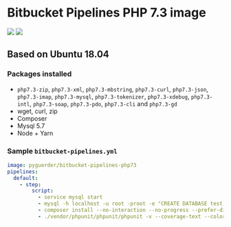 # Bitbucket Pipelines PHP 7.3 image

[![](https://images.microbadger.com/badges/version/pyguerder/bitbucket-pipelines-php73.svg)](https://microbadger.com/images/pyguerder/bitbucket-pipelines-php73 "Get your own version badge on microbadger.com") [![](https://images.microbadger.com/badges/image/pyguerder/bitbucket-pipelines-php73.svg)](https://microbadger.com/images/pyguerder/bitbucket-pipelines-php73 "Get your own image badge on microbadger.com")

## Based on Ubuntu 18.04

### Packages installed

- `php7.3-zip`, `php7.3-xml`, `php7.3-mbstring`, `php7.3-curl`, `php7.3-json`, `php7.3-imap`, `php7.3-mysql`, `php7.3-tokenizer`, `php7.3-xdebug`, `php7.3-intl`, `php7.3-soap`, `php7.3-pdo`, `php7.3-cli` and `php7.3-gd`
- wget, curl, zip
- Composer
- Mysql 5.7
- Node + Yarn

### Sample `bitbucket-pipelines.yml`

```YAML
image: pyguerder/bitbucket-pipelines-php73
pipelines:
  default:
    - step:
        script:
          - service mysql start
          - mysql -h localhost -u root -proot -e "CREATE DATABASE test;"
          - composer install --no-interaction --no-progress --prefer-dist
          - ./vendor/phpunit/phpunit/phpunit -v --coverage-text --colors=never --stderr
```
